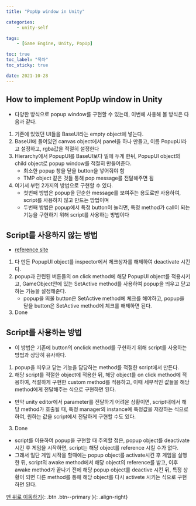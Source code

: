 ```yaml
---
title: "PopUp window in Unity"

categories:
    - unity-self

tags:
    - [Game Engine, Unity, PopUp]

toc: true
toc_label: "목차"
toc_sticky: true

date: 2021-10-28
---
```


## How to implement PopUp window in Unity
- 다양한 방식으로 popup window를 구현할 수 있는데, 이번에 사용해 볼 방식은 다음과 같다.
1. 기존에 있었던 UI들을 BaseUI라는 empty object에 넣는다.
2. BaseUI에 들어있던 canvas object에서 panel을 하나 만들고, 이름 PopupUI라고 설정하고, rgba값을 적절히 설정한다
3. Hierarchy에서 PopupUI를 BaseUI보다 밑에 두게 한뒤, PopupUI object의 child object로 popup window를 적절히 만들어준다. 
    - 최소한 popup 창을 닫을 button을 넣어줘야 함
    - TMP object 같은 것들 통해 pop message를 전달해주면 됨
4. 여기서 부턴 2가지의 방법으로 구현할 수 있다.
    - 첫번째 방법은 popup을 단순한 message를 보여주는 용도로만 사용하여, script를 사용하지 않고 만드는 방법이며
    - 두번째 방법은 popup에서 특정 button이 눌리면, 특정 method가 call이 되는 기능을 구현하기 위해 script를 사용하는 방법이다

## Script를 사용하지 않는 방법
- [reference site](https://solution94.tistory.com/75)
1. 다 만든 PopupUI object를 inspector에서 체크상자를 해제하여 deactivate 시킨다. 
2. popup과 관련된 버튼들의 on click method에 해당 PopupUI object를 적용시키고, GameObject안에 있는 SetActive method를 사용하여 popup을 띄우고 닫고하는 기능을 설정해준다.
    - popup을 띄울 button은 SetActive method에 체크를 해야하고, popup을 닫을 button은 SetActive method에 체크를 해제하면 된다.
3. Done

## Script를 사용하는 방법
- 이 방법은 기존에 button의 onclick method를 구현하기 위해 script를 사용하는 방법과 상당히 유사하다.
1. popup을 띄우고 닫는 기능을 담당하는 method를 적절한 script에서 만든다.
2. 해당 script를 적절한 object에 적용한 뒤, 해당 object를 on click method에 적용하여, 적절하게 구현한 custom method를 적용하고, 이때 세부적인 값들을 해당 method에게 전달해주는 식으로 구현하면 된다. 
- 만약 unity editor에서 parameter를 전달하기 어려운 상황이면, script내에서 해당 method가 호출될 때, 특정 manager의 instance에 특정값을 저장하는 식으로 하여, 원하는 값을 script에서 전달하게 구현할 수도 있다.
3. Done
- script를 이용하여 popup을 구현할 때 주의할 점은, popup object를 deactivate 시킨 후 게임을 시작하면, script는 해당 object를 reference 시킬 수가 없다.
- 그래서 일단 게임 시작을 할때에는 popup object를 activate시킨 후 게임을 실행한 뒤, script의 awake method에서 해당 object의 reference를 받고, 이후 awake method가 끝나기 전에 해당 popup object를 deactive 시킨 뒤, 특정 상황이 되면 다른 method를 통해 해당 object를 다시 activete 시키는 식으로 구현하면 된다.


[맨 위로 이동하기](#){: .btn .btn--primary }{: .align-right}